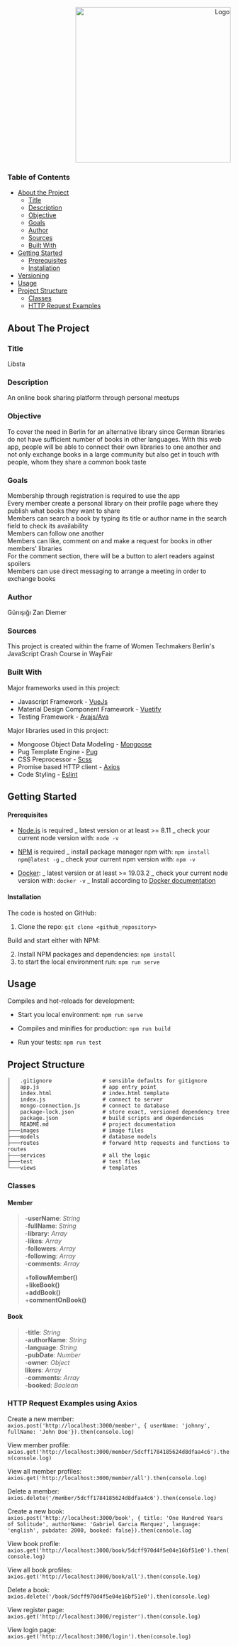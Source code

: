 <p align="right">
  <img src="../master/images/logo-books.png" width="350" alt="Logo">
</p>

### Table of Contents

- [About the Project](#about-the-project)
  - [Title](#title)
  - [Description](#description)
  - [Objective](#objective)
  - [Goals](#goals)
  - [Author](#author)
  - [Sources](#sources)
  - [Built With](#built-with)
- [Getting Started](#getting-started)
  - [Prerequisites](#prerequisites)
  - [Installation](#installation)
- [Versioning](#versioning)
- [Usage](#usage)
- [Project Structure](#project-structure)
  - [Classes](#classes)
  - [HTTP Request Examples](#axios-examples)


<a name="about-the-project"/>

## About The Project
<a name="description"/>

### Title
Libsta

<a name="description"/>

### Description
An online book sharing platform through personal meetups
<a name="objective"/>

### Objective
To cover the need in Berlin for an alternative library since German libraries do not have sufficient number of books in other languages. With this web app, people will be able to connect their own libraries to one another and not only exchange books in a large community but also get in touch with people, whom they share a common book taste
<a name="goals"/>

### Goals
Membership through registration is required to use the app<br />
Every member create a personal library on their profile page where they publish what books they want to share<br />
Members can search a book by typing its title or author name in the search field to check its availability<br />
Members can follow one another<br />
Members can like, comment on and make a request for books in other members' libraries<br />
For the comment section, there will be a button to alert readers against spoilers<br />
Members can use direct messaging to arrange a meeting in order to exchange books<br />
<a name="author"/>

### Author 
Günışığı Zan Diemer

<a name="sources"/>

### Sources
This project is created within the frame of Women Techmakers Berlin's JavaScript Crash Course in WayFair

<a name="built-with"/>

### Built With

Major frameworks used in this project:

- Javascript Framework - [VueJs ](https://vuejs.org) 
- Material Design Component Framework - [Vuetify](https://vuetifyjs.com) 
- Testing Framework - [Avajs/Ava](https://github.com/avajs/ava)

Major libraries used in this project:

- Mongoose Object Data Modeling - [Mongoose](https://mongoosejs.com/)
- Pug Template Engine - [Pug](https://pugjs.org/api/getting-started.html)
- CSS Preprocessor - [Scss](https://sass-lang.com)
- Promise based HTTP client - [Axios](https://github.com/axios/axios)
- Code Styling - [Eslint](https://eslint.org)

## Getting Started

<a name="prerequisites"/>

#### Prerequisites

- [Node.js](https://nodejs.org/en/) is required 
  _ latest version or at least >= 8.11 
  _ check your current node version with: `node -v`

- [NPM](https://www.npmjs.com/) is required
  _ install package manager npm with: `npm install npm@latest -g`
  _ check your current npm version with: `npm -v`


- [Docker](https://docs.docker.com):
  _ latest version or at least >= 19.03.2
  _ check your current node version with: `docker -v`
  _ Install according to [Docker documentation](https://docs.docker.com)

<a name="installation"/>

#### Installation

The code is hosted on GitHub:

1. Clone the repo:
   `git clone <github_repository>`
      
Build and start either with NPM:

2. Install NPM packages and dependencies:
   `npm install`
3. to start the local environment run: `npm run serve`


## Usage

Compiles and hot-reloads for development:

- Start you local environment: `npm run serve`

- Compiles and minifies for production: `npm run build`

- Run your tests: `npm run test`

<a name="project-structure"/>

## Project Structure

```
│   .gitignore                # sensible defaults for gitignore
│   app.js                    # app entry point
│   index.html                # index.html template
│   index.js                  # connect to server
│   mongo-connection.js       # connect to database 
│   package-lock.json         # store exact, versioned dependency tree
│   package.json              # build scripts and dependencies
│   README.md                 # project documentation
├───images                    # image files
├───models                    # database models
├───routes                    # forward http requests and functions to routes
├───services                  # all the logic 
├───test                      # test files
└───views                     # templates
```   
<a name="classes"/>

### Classes 

#### Member
>-**userName**: _String_<br />
>-**fullName**: _String_<br />
>-**library**: _Array_<br />
>-**likes**: _Array_<br />
>-**followers**: _Array_<br />
>-**following**: _Array_<br />
>-**comments**: _Array_<br />
>
>+**followMember()**<br />
>+**likeBook()**<br />
>+**addBook()**<br />
>+**commentOnBook()**<br />

#### Book
>-**title**: _String_<br />
>-**authorName**: _String_<br />
>-**language**: _String_<br />
>-**pubDate**: _Number_<br />
>-**owner**: _Object_<br />
>**likers**: _Array_<br />
>-**comments**: _Array_<br />
>-**booked**: _Boolean_<br />

<a name="axios-examples"/>

### HTTP Request Examples using Axios

 Create a new member: <br />
 ```axios.post('http://localhost:3000/member', { userName: 'johnny', fullName: 'John Doe'}).then(console.log)```

 View member profile: <br />
 ```axios.get('http://localhost:3000/member/5dcff1784185624d8dfaa4c6').then(console.log)```

 View all member profiles: <br />
```axios.get('http://localhost:3000/member/all').then(console.log)```

 Delete a member: <br />
```axios.delete('/member/5dcff1784185624d8dfaa4c6').then(console.log)```

 Create a new book: <br />
```axios.post('http://localhost:3000/book', { title: 'One Hundred Years of Solitude', authorName: 'Gabriel Garcia Marquez', language: 'english', pubdate: 2000, booked: false}).then(console.log```

 View book profile: <br />
```axios.get('http://localhost:3000/book/5dcff970d4f5e04e16bf51e0').then(console.log)```

 View all book profiles: <br />
```axios.get('http://localhost:3000/book/all').then(console.log)```

 Delete a book: <br />
```axios.delete('/book/5dcff970d4f5e04e16bf51e0').then(console.log)```

 View register page: <br />
```axios.get('http://localhost:3000/register').then(console.log)```

 View login page: <br />
```axios.get('http://localhost:3000/login').then(console.log)```




